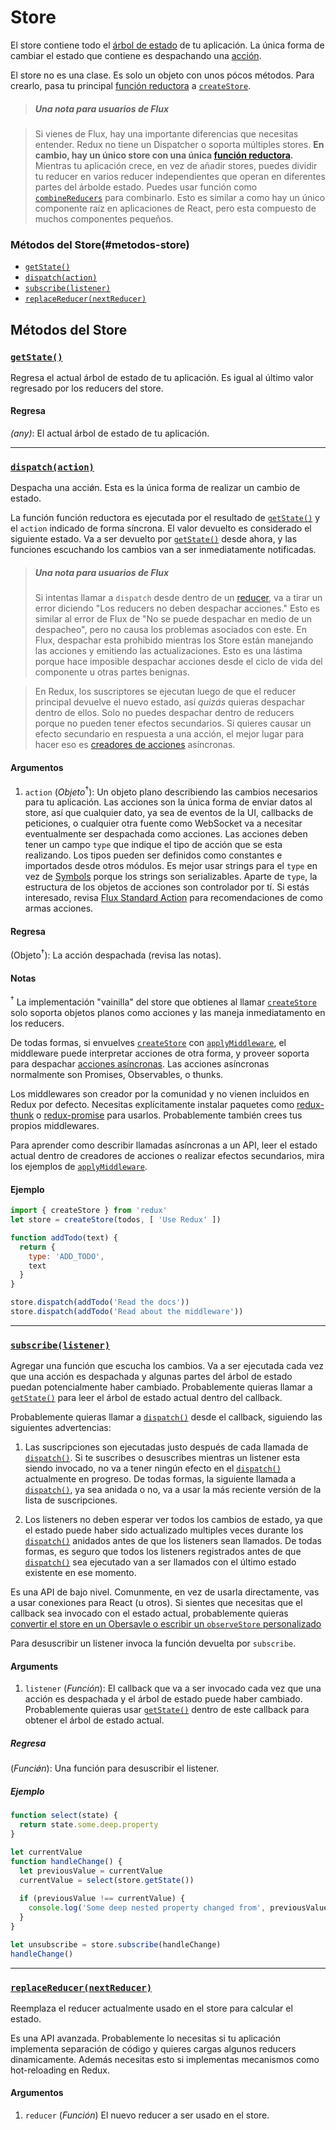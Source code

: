 # Store

El store contiene todo el [árbol de estado](../glosario.md#estado) de tu aplicación.
La única forma de cambiar el estado que contiene es despachando una [acción](../glosario.md#acción).

El store no es una clase. Es solo un objeto con unos pócos métodos.
Para crearlo, pasa tu principal [función reductora](../glosario.md#reducer) a [`createStore`](./create-store.md).

>##### Una nota para usuarios de Flux

> Si vienes de Flux, hay una importante diferencias que necesitas entender.
Redux no tiene un Dispatcher o soporta múltiples stores. **En cambio, hay un único store con una única [función reductora](../glosario.md#reducer).** Mientras tu aplicación crece, en vez de añadir stores, puedes dividir tu reducer en varios reducer independientes que operan en diferentes partes del árbolde estado. Puedes usar función como [`combineReducers`](./combine-reducers.md) para combinarlo. Esto es similar a como hay un único componente raíz en aplicaciones de React, pero esta compuesto de muchos componentes pequeños.

### Métodos del Store(#metodos-store)

- [`getState()`](#getState)
- [`dispatch(action)`](#dispatch)
- [`subscribe(listener)`](#subscribe)
- [`replaceReducer(nextReducer)`](#replaceReducer)

## Métodos del Store

### <a id='getState'></a>[`getState()`](#getState)

Regresa el actual árbol de estado de tu aplicación.
Es igual al último valor regresado por los reducers del store.

#### Regresa

*(any)*: El actual árbol de estado de tu aplicación.

---

### <a id='dispatch'></a>[`dispatch(action)`](#dispatch)

Despacha una acciǿn. Esta es la única forma de realizar un cambio de estado.

La función función reductora es ejecutada por el resultado de [`getState()`](#getState) y el `action` indicado de forma síncrona. El valor devuelto es considerado el siguiente estado. Va a ser devuelto por [`getState()`](#getState) desde ahora, y las funciones escuchando los cambios van a ser inmediatamente notificadas.

>##### Una nota para usuarios de Flux
>Si intentas llamar a `dispatch` desde dentro de un [reducer](../glosario.md#reducer), va a tirar un error diciendo "Los reducers no deben despachar acciones." Esto es similar al error de Flux de "No se puede despachar en medio de un despacheo", pero no causa los problemas asociados con este. En Flux, despachar esta prohibido mientras los Store están manejando las acciones y emitiendo las actualizaciones. Esto es una lástima porque hace imposible despachar acciones desde el ciclo de vida del componente u otras partes benignas.

>En Redux, los suscriptores se ejecutan luego de que el reducer principal devuelve el nuevo estado, así *quizás* quieras despachar dentro de ellos. Solo no puedes despachar dentro de reducers porque no pueden tener efectos secundarios. Si quieres causar un efecto secundario en respuesta a una acción, el mejor lugar para hacer eso es [creadores de acciones](../glosario.md#creador-de-acciones) asíncronas.

#### Argumentos

1. `action` (*Objeto*<sup>†</sup>): Un objeto plano describiendo las cambios necesarios para tu aplicación. Las acciones son la única forma de enviar datos al store, así que cualquier dato, ya sea de eventos de la UI, callbacks de peticiones, o cualquier otra fuente como WebSocket va a necesitar eventualmente ser despachada como acciones. Las acciones deben tener un campo `type` que indique el tipo de acción que se esta realizando. Los tipos pueden ser definidos como constantes e importados desde otros módulos. Es mejor usar strings para el `type` en vez de [Symbols](https://developer.mozilla.org/es/docs/Web/JavaScript/Referencia/Objetos_globales/Symbol) porque los strings son serializables. Aparte de `type`, la estructura de los objetos de acciones son controlador por tí. Si estás interesado, revisa [Flux Standard Action](https://github.com/acdlite/flux-standard-action) para recomendaciones de como armas acciones.

#### Regresa

(Objeto<sup>†</sup>): La acción despachada (revisa las notas).

#### Notas

<sup>†</sup> La implementación "vainilla" del store que obtienes al llamar [`createStore`](./createStore.md) solo soporta objetos planos como acciones y las maneja inmediatamento en los reducers.

De todas formas, si envuelves [`createStore`](./create-store.md) con [`applyMiddleware`](./apply-middleware.md), el middleware puede interpretar acciones de otra forma, y proveer soporta para despachar [acciones asíncronas](../glosario.md#acción-asíncrona). Las acciones asíncronas normalmente son Promises, Observables, o thunks.

Los middlewares son creador por la comunidad y no vienen incluidos en Redux por defecto. Necesitas explícitamente instalar paquetes como [redux-thunk](https://github.com/gaearon/redux-thunk) o [redux-promise](https://github.com/acdlite/redux-promise) para usarlos. Probablemente también crees tus propios middlewares.

Para aprender como describir llamadas asíncronas a un API, leer el estado actual dentro de creadores de acciones o realizar efectos secundarios, mira los ejemplos de [`applyMiddleware`](./applyMiddleware.md).

#### Ejemplo

```js
import { createStore } from 'redux'
let store = createStore(todos, [ 'Use Redux' ])

function addTodo(text) {
  return {
    type: 'ADD_TODO',
    text
  }
}

store.dispatch(addTodo('Read the docs'))
store.dispatch(addTodo('Read about the middleware'))
```

---

### <a id='subscribe'></a>[`subscribe(listener)`](#subscribe)

Agregar una función que escucha los cambios. Va a ser ejecutada cada vez que una acción es despachada y algunas partes del árbol de estado puedan potencialmente haber cambiado. Probablemente quieras llamar a [`getState()`](#getState) para leer el árbol de estado actual dentro del callback.

Probablemente quieras llamar a [`dispatch()`](#dispatch) desde el callback, siguiendo las siguientes advertencias:

1. Las suscripciones son ejecutadas justo después de cada llamada de [`dispatch()`](#dispatch). Si te suscribes o desuscribes mientras un listener esta siendo invocado, no va a tener ningún efecto en el [`dispatch()`](#dispatch) actualmente en progreso. De todas formas, la siguiente llamada a [`dispatch()`](#dispatch), ya sea anidada o no, va a usar la más reciente versión de la lista de suscripciones.

2. Los listeners no deben esperar ver todos los cambios de estado, ya que el estado puede haber sido actualizado multiples veces durante los [`dispatch()`](#dispatch) anidados antes de que los listeners sean llamados. De todas formas, es seguro que todos los listeners registrados antes de que [`dispatch()`](#dispatch) sea ejecutado van a ser llamados con el último estado existente en ese momento.

Es una API de bajo nivel. Comunmente, en vez de usarla directamente, vas a usar conexiones para React (u otros). Si sientes que necesitas que el callback sea invocado con el estado actual, probablemente quieras [convertir el store en un Obersavle o escribir un `observeStore` personalizado](https://github.com/reactjs/redux/issues/303#issuecomment-125184409)

Para desuscribir un listener invoca la función devuelta por `subscribe`.

#### Arguments

1. `listener` (*Función*): El callback que va a ser invocado cada vez que una acción es despachada y el árbol de estado puede haber cambiado. Probablemente quieras usar [`getState()`](#getState) dentro de este callback para obtener el árbol de estado actual. 

##### Regresa

(*Funciǿn*): Una función para desuscribir el listener.

##### Ejemplo

```js
function select(state) {
  return state.some.deep.property
}

let currentValue
function handleChange() {
  let previousValue = currentValue
  currentValue = select(store.getState())
  
  if (previousValue !== currentValue) {
    console.log('Some deep nested property changed from', previousValue, 'to', currentValue)
  }
}

let unsubscribe = store.subscribe(handleChange)
handleChange()
```

---

### <a id='replaceReducer'></a>[`replaceReducer(nextReducer)`](#replaceReducer)

Reemplaza el reducer actualmente usado en el store para calcular el estado.

Es una API avanzada. Probablemente lo necesitas si tu aplicación implementa separación de código y quieres cargas algunos reducers dinamicamente. Además necesitas esto si implementas mecanismos como hot-reloading en Redux.

#### Argumentos

1. `reducer` (*Función*) El nuevo reducer a ser usado en el store.

